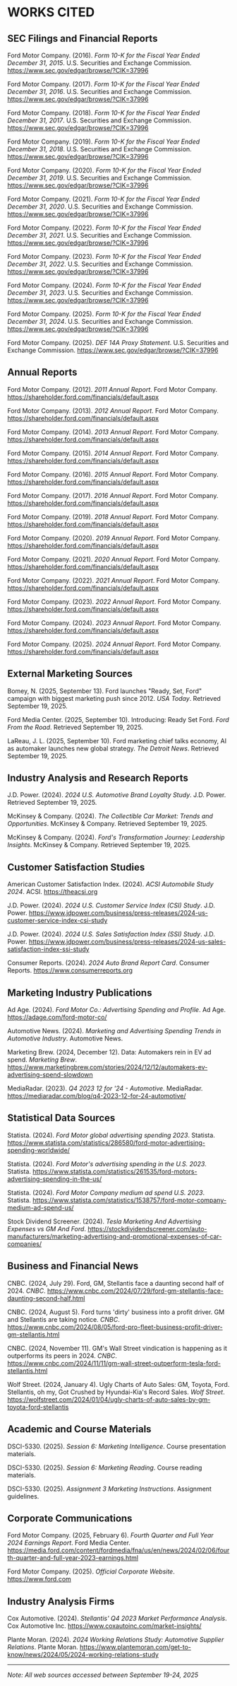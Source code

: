 # WORKS CITED

## SEC Filings and Financial Reports

Ford Motor Company. (2016). *Form 10-K for the Fiscal Year Ended December 31, 2015*. U.S. Securities and Exchange Commission. https://www.sec.gov/edgar/browse/?CIK=37996

Ford Motor Company. (2017). *Form 10-K for the Fiscal Year Ended December 31, 2016*. U.S. Securities and Exchange Commission. https://www.sec.gov/edgar/browse/?CIK=37996

Ford Motor Company. (2018). *Form 10-K for the Fiscal Year Ended December 31, 2017*. U.S. Securities and Exchange Commission. https://www.sec.gov/edgar/browse/?CIK=37996

Ford Motor Company. (2019). *Form 10-K for the Fiscal Year Ended December 31, 2018*. U.S. Securities and Exchange Commission. https://www.sec.gov/edgar/browse/?CIK=37996

Ford Motor Company. (2020). *Form 10-K for the Fiscal Year Ended December 31, 2019*. U.S. Securities and Exchange Commission. https://www.sec.gov/edgar/browse/?CIK=37996

Ford Motor Company. (2021). *Form 10-K for the Fiscal Year Ended December 31, 2020*. U.S. Securities and Exchange Commission. https://www.sec.gov/edgar/browse/?CIK=37996

Ford Motor Company. (2022). *Form 10-K for the Fiscal Year Ended December 31, 2021*. U.S. Securities and Exchange Commission. https://www.sec.gov/edgar/browse/?CIK=37996

Ford Motor Company. (2023). *Form 10-K for the Fiscal Year Ended December 31, 2022*. U.S. Securities and Exchange Commission. https://www.sec.gov/edgar/browse/?CIK=37996

Ford Motor Company. (2024). *Form 10-K for the Fiscal Year Ended December 31, 2023*. U.S. Securities and Exchange Commission. https://www.sec.gov/edgar/browse/?CIK=37996

Ford Motor Company. (2025). *Form 10-K for the Fiscal Year Ended December 31, 2024*. U.S. Securities and Exchange Commission. https://www.sec.gov/edgar/browse/?CIK=37996

Ford Motor Company. (2025). *DEF 14A Proxy Statement*. U.S. Securities and Exchange Commission. https://www.sec.gov/edgar/browse/?CIK=37996

## Annual Reports

Ford Motor Company. (2012). *2011 Annual Report*. Ford Motor Company. https://shareholder.ford.com/financials/default.aspx

Ford Motor Company. (2013). *2012 Annual Report*. Ford Motor Company. https://shareholder.ford.com/financials/default.aspx

Ford Motor Company. (2014). *2013 Annual Report*. Ford Motor Company. https://shareholder.ford.com/financials/default.aspx

Ford Motor Company. (2015). *2014 Annual Report*. Ford Motor Company. https://shareholder.ford.com/financials/default.aspx

Ford Motor Company. (2016). *2015 Annual Report*. Ford Motor Company. https://shareholder.ford.com/financials/default.aspx

Ford Motor Company. (2017). *2016 Annual Report*. Ford Motor Company. https://shareholder.ford.com/financials/default.aspx

Ford Motor Company. (2019). *2018 Annual Report*. Ford Motor Company. https://shareholder.ford.com/financials/default.aspx

Ford Motor Company. (2020). *2019 Annual Report*. Ford Motor Company. https://shareholder.ford.com/financials/default.aspx

Ford Motor Company. (2021). *2020 Annual Report*. Ford Motor Company. https://shareholder.ford.com/financials/default.aspx

Ford Motor Company. (2022). *2021 Annual Report*. Ford Motor Company. https://shareholder.ford.com/financials/default.aspx

Ford Motor Company. (2023). *2022 Annual Report*. Ford Motor Company. https://shareholder.ford.com/financials/default.aspx

Ford Motor Company. (2024). *2023 Annual Report*. Ford Motor Company. https://shareholder.ford.com/financials/default.aspx

Ford Motor Company. (2025). *2024 Annual Report*. Ford Motor Company. https://shareholder.ford.com/financials/default.aspx

## External Marketing Sources

Bomey, N. (2025, September 13). Ford launches "Ready, Set, Ford" campaign with biggest marketing push since 2012. *USA Today*. Retrieved September 19, 2025.

Ford Media Center. (2025, September 10). Introducing: Ready Set Ford. *Ford From the Road*. Retrieved September 19, 2025.

LaReau, J. L. (2025, September 10). Ford marketing chief talks economy, AI as automaker launches new global strategy. *The Detroit News*. Retrieved September 19, 2025.

## Industry Analysis and Research Reports

J.D. Power. (2024). *2024 U.S. Automotive Brand Loyalty Study*. J.D. Power. Retrieved September 19, 2025.

McKinsey & Company. (2024). *The Collectible Car Market: Trends and Opportunities*. McKinsey & Company. Retrieved September 19, 2025.

McKinsey & Company. (2024). *Ford's Transformation Journey: Leadership Insights*. McKinsey & Company. Retrieved September 19, 2025.

## Customer Satisfaction Studies

American Customer Satisfaction Index. (2024). *ACSI Automobile Study 2024*. ACSI. https://theacsi.org

J.D. Power. (2024). *2024 U.S. Customer Service Index (CSI) Study*. J.D. Power. https://www.jdpower.com/business/press-releases/2024-us-customer-service-index-csi-study

J.D. Power. (2024). *2024 U.S. Sales Satisfaction Index (SSI) Study*. J.D. Power. https://www.jdpower.com/business/press-releases/2024-us-sales-satisfaction-index-ssi-study

Consumer Reports. (2024). *2024 Auto Brand Report Card*. Consumer Reports. https://www.consumerreports.org

## Marketing Industry Publications

Ad Age. (2024). *Ford Motor Co.: Advertising Spending and Profile*. Ad Age. https://adage.com/ford-motor-co/

Automotive News. (2024). *Marketing and Advertising Spending Trends in Automotive Industry*. Automotive News.

Marketing Brew. (2024, December 12). Data: Automakers rein in EV ad spend. *Marketing Brew*. https://www.marketingbrew.com/stories/2024/12/12/automakers-ev-advertising-spend-slowdown

MediaRadar. (2023). *Q4 2023 12 for '24 - Automotive*. MediaRadar. https://mediaradar.com/blog/q4-2023-12-for-24-automotive/

## Statistical Data Sources

Statista. (2024). *Ford Motor global advertising spending 2023*. Statista. https://www.statista.com/statistics/286580/ford-motor-advertising-spending-worldwide/

Statista. (2024). *Ford Motor's advertising spending in the U.S. 2023*. Statista. https://www.statista.com/statistics/261535/ford-motors-advertising-spending-in-the-us/

Statista. (2024). *Ford Motor Company medium ad spend U.S. 2023*. Statista. https://www.statista.com/statistics/1538757/ford-motor-company-medium-ad-spend-us/

Stock Dividend Screener. (2024). *Tesla Marketing And Advertising Expenses vs GM And Ford*. https://stockdividendscreener.com/auto-manufacturers/marketing-advertising-and-promotional-expenses-of-car-companies/

## Business and Financial News

CNBC. (2024, July 29). Ford, GM, Stellantis face a daunting second half of 2024. *CNBC*. https://www.cnbc.com/2024/07/29/ford-gm-stellantis-face-daunting-second-half.html

CNBC. (2024, August 5). Ford turns 'dirty' business into a profit driver. GM and Stellantis are taking notice. *CNBC*. https://www.cnbc.com/2024/08/05/ford-pro-fleet-business-profit-driver-gm-stellantis.html

CNBC. (2024, November 11). GM's Wall Street vindication is happening as it outperforms its peers in 2024. *CNBC*. https://www.cnbc.com/2024/11/11/gm-wall-street-outperform-tesla-ford-stellantis.html

Wolf Street. (2024, January 4). Ugly Charts of Auto Sales: GM, Toyota, Ford. Stellantis, oh my, Got Crushed by Hyundai-Kia's Record Sales. *Wolf Street*. https://wolfstreet.com/2024/01/04/ugly-charts-of-auto-sales-by-gm-toyota-ford-stellantis

## Academic and Course Materials

DSCI-5330. (2025). *Session 6: Marketing Intelligence*. Course presentation materials.

DSCI-5330. (2025). *Session 6: Marketing Reading*. Course reading materials.

DSCI-5330. (2025). *Assignment 3 Marketing Instructions*. Assignment guidelines.

## Corporate Communications

Ford Motor Company. (2025, February 6). *Fourth Quarter and Full Year 2024 Earnings Report*. Ford Media Center. https://media.ford.com/content/fordmedia/fna/us/en/news/2024/02/06/fourth-quarter-and-full-year-2023-earnings.html

Ford Motor Company. (2025). *Official Corporate Website*. https://www.ford.com

## Industry Analysis Firms

Cox Automotive. (2024). *Stellantis' Q4 2023 Market Performance Analysis*. Cox Automotive Inc. https://www.coxautoinc.com/market-insights/

Plante Moran. (2024). *2024 Working Relations Study: Automotive Supplier Relations*. Plante Moran. https://www.plantemoran.com/get-to-know/news/2024/05/2024-working-relations-study

---

*Note: All web sources accessed between September 19-24, 2025*